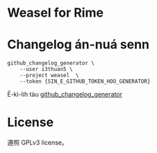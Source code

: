 Weasel for Rime
================

# Changelog án-nuá senn
```
github_changelog_generator \
    --user i3thuan5 \
    --project weasel  \
    --token {SIN_E_GITHUB_TOKEN_HOO_GENERATOR}
```
Ē-kì-lih tàu [github_changelog_generator](https://github.com/github-changelog-generator/github-changelog-generator)

# License
遵照 GPLv3 license。
